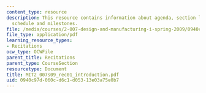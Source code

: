 ```yaml
---
content_type: resource
description: This resource contains information about agenda, section logistics and
  schedule and milestones.
file: /media/courses/2-007-design-and-manufacturing-i-spring-2009/0940c97d060cd6c1d05313e03a75e0b7_MIT2_007s09_rec01_introduction.pdf
file_type: application/pdf
learning_resource_types:
- Recitations
ocw_type: OCWFile
parent_title: Recitations
parent_type: CourseSection
resourcetype: Document
title: MIT2_007s09_rec01_introduction.pdf
uid: 0940c97d-060c-d6c1-d053-13e03a75e0b7
---
```

